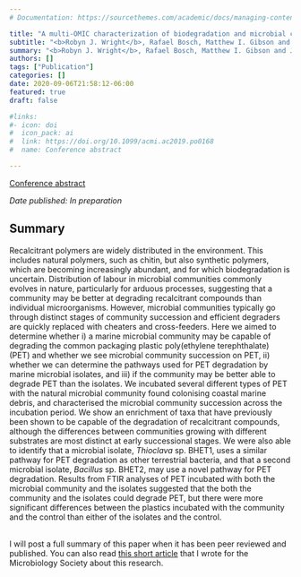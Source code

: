 ```yaml
---
# Documentation: https://sourcethemes.com/academic/docs/managing-content/

title: "A multi-OMIC characterization of biodegradation and microbial community succession within the PET Plastisphere"
subtitle: "<b>Robyn J. Wright</b>, Rafael Bosch, Matthew I. Gibson and Joseph A. Christie-Oleza"
summary: "<b>Robyn J. Wright</b>, Rafael Bosch, Matthew I. Gibson and Joseph A. Christie-Oleza (Not published) _In preparation_"
authors: []
tags: ["Publication"]
categories: []
date: 2020-09-06T21:58:12-06:00
featured: true
draft: false

#links: 
#- icon: doi
#  icon_pack: ai
#  link: https://doi.org/10.1099/acmi.ac2019.po0168
#  name: Conference abstract

---
```

<i class="ai ai-doi-square"></i> [Conference abstract](https://doi.org/10.1099/acmi.ac2019.po0168)&nbsp;&nbsp;&nbsp;&nbsp;


_Date published: In preparation_

<h2>Summary</h2>
Recalcitrant polymers are widely distributed in the environment. This includes natural polymers, such as chitin, but also synthetic polymers, which are becoming increasingly abundant, and for which biodegradation is uncertain. Distribution of labour in microbial communities commonly evolves in nature, particularly for arduous processes, suggesting that a community may be better at degrading recalcitrant compounds than individual microorganisms. However, microbial communities typically go through distinct stages of community succession and efficient degraders are quickly replaced with cheaters and cross-feeders. Here we aimed to determine whether i) a marine microbial community may be capable of degrading the common packaging plastic poly(ethylene terephthalate) (PET) and whether we see microbial community succession on PET, ii) whether we can determine the pathways used for PET degradation by marine microbial isolates, and iii) if the community may be better able to degrade PET than the isolates. We incubated several different types of PET with the natural microbial community found colonising coastal marine debris, and characterised the microbial community succession across the incubation period. We show an enrichment of taxa that have previously been shown to be capable of the degradation of recalcitrant compounds, although the differences between communities growing with different substrates are most distinct at early successional stages. We were also able to identify that a microbial isolate, <em>Thioclava</em> sp. BHET1, uses a similar pathway for PET degradation as other terrestrial bacteria, and that a second microbial isolate, <em>Bacillus</em> sp. BHET2, may use a novel pathway for PET degradation. Results from FTIR analyses of PET incubated with both the microbial community and the isolates suggested that the both the community and the isolates could degrade PET, but there were more significant differences between the plastics incubated with the community and the control than either of the isolates and the control.</br></br>

I will post a full summary of this paper when it has been peer reviewed and published. You can also read [this short article](https://microbiologysociety.org/our-work/75th-anniversary-a-sustainable-future/circular-economy/circular-economy-case-studies/the-pet-biodegrading-potential-of-the-plastisphere.html) that I wrote for the Microbiology Society about this research.
